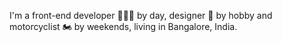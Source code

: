 I'm a front-end developer 👨🏻‍💻 by day, designer 🎨 by hobby and motorcyclist 🏍 by weekends, living in Bangalore, India.

